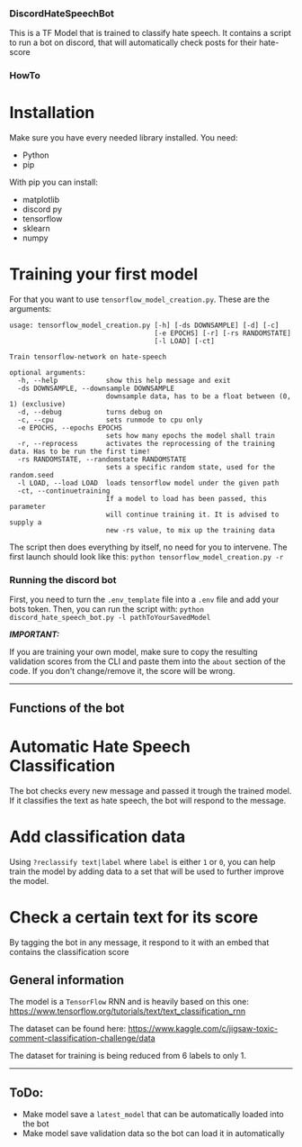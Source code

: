 ### DiscordHateSpeechBot
This is a TF Model that is trained to classify hate speech. It contains a script to run a bot on discord, that will automatically check posts for their hate-score

### HowTo

# Installation

Make sure you have every needed library installed. You need:
- Python
- pip

With pip you can install:

- matplotlib
- discord py
- tensorflow
- sklearn
- numpy

# Training your first model

For that you want to use `tensorflow_model_creation.py`. These are the arguments:
```
usage: tensorflow_model_creation.py [-h] [-ds DOWNSAMPLE] [-d] [-c]
                                    [-e EPOCHS] [-r] [-rs RANDOMSTATE]
                                    [-l LOAD] [-ct]

Train tensorflow-network on hate-speech

optional arguments:
  -h, --help            show this help message and exit
  -ds DOWNSAMPLE, --downsample DOWNSAMPLE
                        downsample data, has to be a float between (0, 1) (exclusive)
  -d, --debug           turns debug on
  -c, --cpu             sets runmode to cpu only
  -e EPOCHS, --epochs EPOCHS
                        sets how many epochs the model shall train
  -r, --reprocess       activates the reprocessing of the training data. Has to be run the first time!
  -rs RANDOMSTATE, --randomstate RANDOMSTATE
                        sets a specific random state, used for the random.seed
  -l LOAD, --load LOAD  loads tensorflow model under the given path
  -ct, --continuetraining
                        If a model to load has been passed, this parameter
                        will continue training it. It is advised to supply a
                        new -rs value, to mix up the training data
```

The script then does everything by itself, no need for you to intervene. The first launch should look like this:
`python tensorflow_model_creation.py -r`


### Running the discord bot

First, you need to turn the `.env_template` file into a `.env` file and add your bots token.
Then, you can run the script with: `python discord_hate_speech_bot.py -l pathToYourSavedModel`

***IMPORTANT:***

If you are training your own model, make sure to copy the resulting validation scores from the CLI and paste them into the `about` section of the code. If you don't change/remove it, the score will be wrong. 

<hr>

## Functions of the bot

# Automatic Hate Speech Classification

The bot checks every new message and passed it trough the trained model. If it classifies the text as hate speech, the bot will respond to the message.

# Add classification data

Using `?reclassify text|label` where `label` is either `1` or `0`, you can help train the model by adding data to a set that will be used to further improve the model.

# Check a certain text for its score

By tagging the bot in any message, it respond to it with an embed that contains the classification score

## General information

The model is a `TensorFlow` RNN and is heavily based on this one:
https://www.tensorflow.org/tutorials/text/text_classification_rnn

The dataset can be found here: 
https://www.kaggle.com/c/jigsaw-toxic-comment-classification-challenge/data

The dataset for training is being reduced from 6 labels to only 1.

<hr>

## ToDo:

- Make model save a `latest_model` that can be automatically loaded into the bot
- Make model save validation data so the bot can load it in automatically